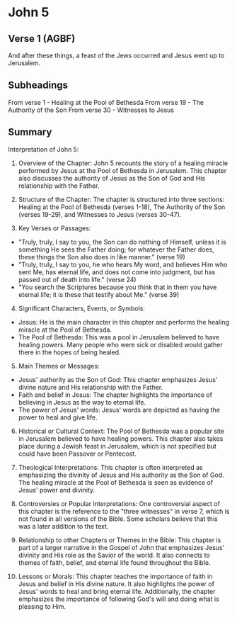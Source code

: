 # John 5

## Verse 1 (AGBF)

And after these things, a feast of the Jews occurred and Jesus went up to Jerusalem.

## Subheadings

From verse 1 - Healing at the Pool of Bethesda
From verse 19 - The Authority of the Son
From verse 30 - Witnesses to Jesus

## Summary

Interpretation of John 5:

1. Overview of the Chapter:
John 5 recounts the story of a healing miracle performed by Jesus at the Pool of Bethesda in Jerusalem. This chapter also discusses the authority of Jesus as the Son of God and His relationship with the Father.

2. Structure of the Chapter:
The chapter is structured into three sections: Healing at the Pool of Bethesda (verses 1-18), The Authority of the Son (verses 19-29), and Witnesses to Jesus (verses 30-47).

3. Key Verses or Passages:
- "Truly, truly, I say to you, the Son can do nothing of Himself, unless it is something He sees the Father doing; for whatever the Father does, these things the Son also does in like manner." (verse 19)
- "Truly, truly, I say to you, he who hears My word, and believes Him who sent Me, has eternal life, and does not come into judgment, but has passed out of death into life." (verse 24)
- "You search the Scriptures because you think that in them you have eternal life; it is these that testify about Me." (verse 39)

4. Significant Characters, Events, or Symbols:
- Jesus: He is the main character in this chapter and performs the healing miracle at the Pool of Bethesda.
- The Pool of Bethesda: This was a pool in Jerusalem believed to have healing powers. Many people who were sick or disabled would gather there in the hopes of being healed.

5. Main Themes or Messages:
- Jesus' authority as the Son of God: This chapter emphasizes Jesus' divine nature and His relationship with the Father.
- Faith and belief in Jesus: The chapter highlights the importance of believing in Jesus as the way to eternal life.
- The power of Jesus' words: Jesus' words are depicted as having the power to heal and give life.

6. Historical or Cultural Context:
The Pool of Bethesda was a popular site in Jerusalem believed to have healing powers. This chapter also takes place during a Jewish feast in Jerusalem, which is not specified but could have been Passover or Pentecost.

7. Theological Interpretations:
This chapter is often interpreted as emphasizing the divinity of Jesus and His authority as the Son of God. The healing miracle at the Pool of Bethesda is seen as evidence of Jesus' power and divinity.

8. Controversies or Popular Interpretations:
One controversial aspect of this chapter is the reference to the "three witnesses" in verse 7, which is not found in all versions of the Bible. Some scholars believe that this was a later addition to the text.

9. Relationship to other Chapters or Themes in the Bible:
This chapter is part of a larger narrative in the Gospel of John that emphasizes Jesus' divinity and His role as the Savior of the world. It also connects to themes of faith, belief, and eternal life found throughout the Bible.

10. Lessons or Morals:
This chapter teaches the importance of faith in Jesus and belief in His divine nature. It also highlights the power of Jesus' words to heal and bring eternal life. Additionally, the chapter emphasizes the importance of following God's will and doing what is pleasing to Him.
